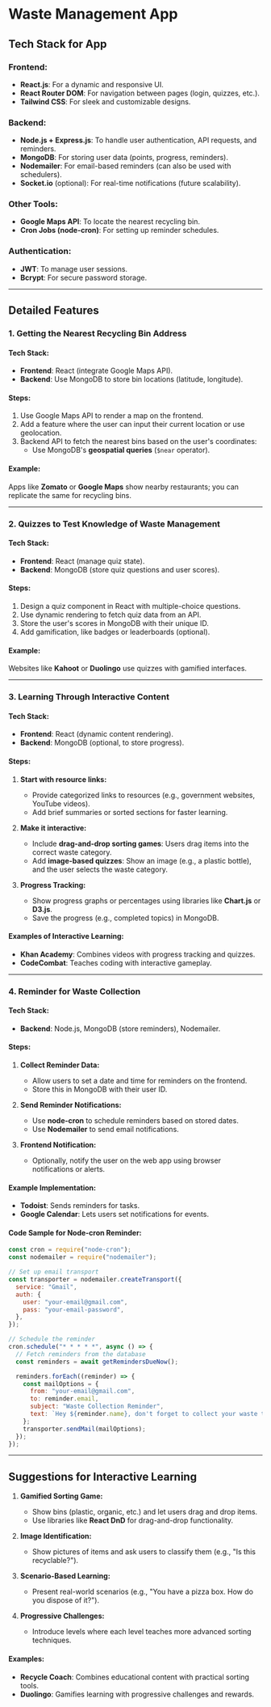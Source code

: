 # Waste Management App

## **Tech Stack for App**

### **Frontend:**

- **React.js**: For a dynamic and responsive UI.
- **React Router DOM**: For navigation between pages (login, quizzes, etc.).
- **Tailwind CSS**: For sleek and customizable designs.

### **Backend:**

- **Node.js + Express.js**: To handle user authentication, API requests, and reminders.
- **MongoDB**: For storing user data (points, progress, reminders).
- **Nodemailer**: For email-based reminders (can also be used with schedulers).
- **Socket.io** (optional): For real-time notifications (future scalability).

### **Other Tools:**

- **Google Maps API**: To locate the nearest recycling bin.
- **Cron Jobs (node-cron)**: For setting up reminder schedules.

### **Authentication:**

- **JWT**: To manage user sessions.
- **Bcrypt**: For secure password storage.

---

## **Detailed Features**

### **1. Getting the Nearest Recycling Bin Address**

#### **Tech Stack:**

- **Frontend**: React (integrate Google Maps API).
- **Backend**: Use MongoDB to store bin locations (latitude, longitude).

#### **Steps:**

1. Use Google Maps API to render a map on the frontend.
2. Add a feature where the user can input their current location or use geolocation.
3. Backend API to fetch the nearest bins based on the user's coordinates:
   - Use MongoDB's **geospatial queries** (`$near` operator).

#### **Example:**

Apps like **Zomato** or **Google Maps** show nearby restaurants; you can replicate the same for recycling bins.

---

### **2. Quizzes to Test Knowledge of Waste Management**

#### **Tech Stack:**

- **Frontend**: React (manage quiz state).
- **Backend**: MongoDB (store quiz questions and user scores).

#### **Steps:**

1. Design a quiz component in React with multiple-choice questions.
2. Use dynamic rendering to fetch quiz data from an API.
3. Store the user's scores in MongoDB with their unique ID.
4. Add gamification, like badges or leaderboards (optional).

#### **Example:**

Websites like **Kahoot** or **Duolingo** use quizzes with gamified interfaces.

---

### **3. Learning Through Interactive Content**

#### **Tech Stack:**

- **Frontend**: React (dynamic content rendering).
- **Backend**: MongoDB (optional, to store progress).

#### **Steps:**

1. **Start with resource links:**

   - Provide categorized links to resources (e.g., government websites, YouTube videos).
   - Add brief summaries or sorted sections for faster learning.

2. **Make it interactive:**

   - Include **drag-and-drop sorting games**: Users drag items into the correct waste category.
   - Add **image-based quizzes**: Show an image (e.g., a plastic bottle), and the user selects the waste category.

3. **Progress Tracking:**
   - Show progress graphs or percentages using libraries like **Chart.js** or **D3.js**.
   - Save the progress (e.g., completed topics) in MongoDB.

#### **Examples of Interactive Learning:**

- **Khan Academy**: Combines videos with progress tracking and quizzes.
- **CodeCombat**: Teaches coding with interactive gameplay.

---

### **4. Reminder for Waste Collection**

#### **Tech Stack:**

- **Backend**: Node.js, MongoDB (store reminders), Nodemailer.

#### **Steps:**

1. **Collect Reminder Data:**

   - Allow users to set a date and time for reminders on the frontend.
   - Store this in MongoDB with their user ID.

2. **Send Reminder Notifications:**

   - Use **node-cron** to schedule reminders based on stored dates.
   - Use **Nodemailer** to send email notifications.

3. **Frontend Notification:**
   - Optionally, notify the user on the web app using browser notifications or alerts.

#### **Example Implementation:**

- **Todoist**: Sends reminders for tasks.
- **Google Calendar**: Lets users set notifications for events.

#### **Code Sample for Node-cron Reminder:**

```javascript
const cron = require("node-cron");
const nodemailer = require("nodemailer");

// Set up email transport
const transporter = nodemailer.createTransport({
  service: "Gmail",
  auth: {
    user: "your-email@gmail.com",
    pass: "your-email-password",
  },
});

// Schedule the reminder
cron.schedule("* * * * *", async () => {
  // Fetch reminders from the database
  const reminders = await getRemindersDueNow();

  reminders.forEach((reminder) => {
    const mailOptions = {
      from: "your-email@gmail.com",
      to: reminder.email,
      subject: "Waste Collection Reminder",
      text: `Hey ${reminder.name}, don't forget to collect your waste today!`,
    };
    transporter.sendMail(mailOptions);
  });
});
```

---

## **Suggestions for Interactive Learning**

1. **Gamified Sorting Game:**

   - Show bins (plastic, organic, etc.) and let users drag and drop items.
   - Use libraries like **React DnD** for drag-and-drop functionality.

2. **Image Identification:**

   - Show pictures of items and ask users to classify them (e.g., "Is this recyclable?").

3. **Scenario-Based Learning:**

   - Present real-world scenarios (e.g., "You have a pizza box. How do you dispose of it?").

4. **Progressive Challenges:**
   - Introduce levels where each level teaches more advanced sorting techniques.

#### **Examples:**

- **Recycle Coach**: Combines educational content with practical sorting tools.
- **Duolingo**: Gamifies learning with progressive challenges and rewards.
